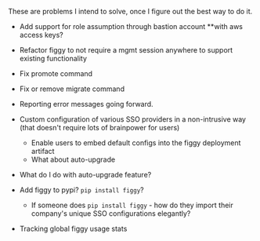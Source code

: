 These are problems I intend to solve, once I figure out the best way to do it.

- Add support for role assumption through bastion account **with aws access keys?

- Refactor figgy to not require a mgmt session anywhere to support existing functionality
- Fix promote command
- Fix or remove migrate command

- Reporting error messages going forward.

- Custom configuration of various SSO providers in a non-intrusive way (that doesn't require lots of brainpower for users)
    - Enable users to embed default configs into the figgy deployment artifact
    - What about auto-upgrade 
    
- What do I do with auto-upgrade feature?

- Add figgy to pypi? `pip install figgy`?
    - If someone does `pip install figgy` - how do they import their company's unique SSO configurations elegantly?

- Tracking global figgy usage stats

